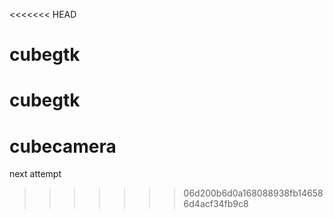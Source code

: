 <<<<<<< HEAD
# cubegtk
cubegtk
=======
# cubecamera
next attempt
>>>>>>> 06d200b6d0a168088938fb146586d4acf34fb9c8

